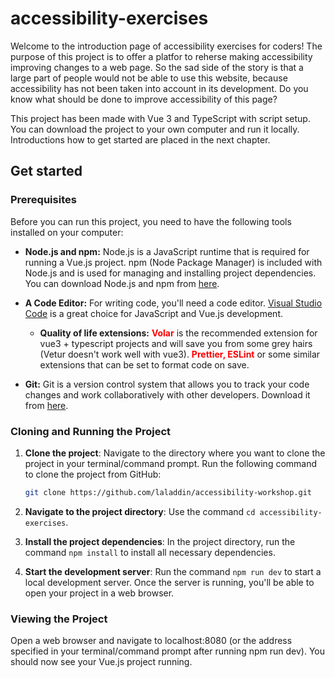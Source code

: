 # accessibility-exercises

Welcome to the introduction page of accessibility exercises for coders! The purpose of this project is to offer a platfor to reherse making accessibility improving changes to a web page. So the sad side of the story is that a large part of people would not be able to use this website, because accessibility has not been taken into account in its development. Do you know what should be done to improve accessibility of this page?

This project has been made with Vue 3 and TypeScript with script setup. You can download the project to your own computer and run it locally. Introductions how to get started are placed in the next chapter.

## Get started

### Prerequisites

Before you can run this project, you need to have the following tools installed on your computer:

-   **Node.js and npm:** Node.js is a JavaScript runtime that is required for running a Vue.js project. npm (Node Package Manager) is included with Node.js and is used for managing and installing project dependencies. You can download Node.js and npm from [here](https://nodejs.org).

-   **A Code Editor:** For writing code, you'll need a code editor. [Visual Studio Code](https://code.visualstudio.com/) is a great choice for JavaScript and Vue.js development.

    -   **Quality of life extensions:** <b style="color:red">Volar</b> is the recommended extension for vue3 + typescript projects and will save you from some grey hairs (Vetur doesn't work well with vue3).
        <b style="color:red">Prettier, ESLint</b> or some similar extensions that can be set to format code on save.

-   **Git:** Git is a version control system that allows you to track your code changes and work collaboratively with other developers. Download it from [here](https://git-scm.com/downloads).

### Cloning and Running the Project

1. **Clone the project**: Navigate to the directory where you want to clone the project in your terminal/command prompt. Run the following command to clone the project from GitHub:

    ```bash
    git clone https://github.com/laladdin/accessibility-workshop.git
    ```

2. **Navigate to the project directory**: Use the command `cd accessibility-exercises`.

3. **Install the project dependencies**: In the project directory, run the command `npm install` to install all necessary dependencies.

4. **Start the development server**: Run the command `npm run dev` to start a local development server. Once the server is running, you'll be able to open your project in a web browser.

### Viewing the Project

Open a web browser and navigate to localhost:8080 (or the address specified in your terminal/command prompt after running npm run dev). You should now see your Vue.js project running.
